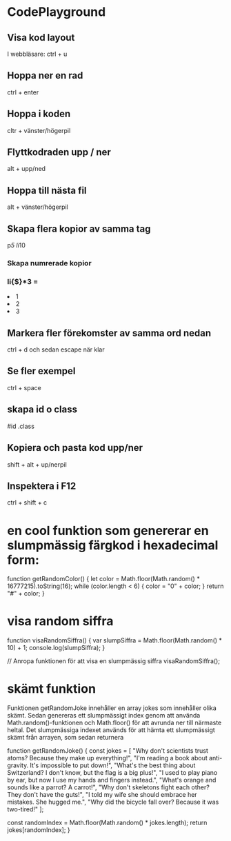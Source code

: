 # CodePlayground

## Visa kod layout

I webbläsare: ctrl + u

## Hoppa ner en rad

ctrl + enter

## Hoppa i koden

cltr + vänster/högerpil

## Flyttkodraden upp / ner

alt + upp/ned

## Hoppa till nästa fil

alt + vänster/högerpil

## Skapa flera kopior av samma tag

p*5 li*10

### Skapa numrerade kopior

### li{$}\*3 =

<li>1</li>
<li>2</li>
<li>3</li>

## Markera fler förekomster av samma ord nedan

ctrl + d och sedan escape när klar

## Se fler exempel

ctrl + space

## skapa id o class

#id .class

## Kopiera och pasta kod upp/ner

shift + alt + up/nerpil

## Inspektera i F12

ctrl + shift + c

# en cool funktion som genererar en slumpmässig färgkod i hexadecimal form:

function getRandomColor() {
let color = Math.floor(Math.random() \* 16777215).toString(16);
while (color.length < 6) {
color = "0" + color;
}
return "#" + color;
}

# visa random siffra

function visaRandomSiffra() {
var slumpSiffra = Math.floor(Math.random() \* 10) + 1;
console.log(slumpSiffra);
}

// Anropa funktionen för att visa en slumpmässig siffra
visaRandomSiffra();

# skämt funktion

Funktionen getRandomJoke innehåller en array jokes som innehåller olika skämt. Sedan genereras ett slumpmässigt index genom att använda Math.random()-funktionen och Math.floor() för att avrunda ner till närmaste heltal. Det slumpmässiga indexet används för att hämta ett slumpmässigt skämt från arrayen, som sedan returnera

function getRandomJoke() {
const jokes = [
"Why don't scientists trust atoms? Because they make up everything!",
"I'm reading a book about anti-gravity. It's impossible to put down!",
"What's the best thing about Switzerland? I don't know, but the flag is a big plus!",
"I used to play piano by ear, but now I use my hands and fingers instead.",
"What's orange and sounds like a parrot? A carrot!",
"Why don't skeletons fight each other? They don't have the guts!",
"I told my wife she should embrace her mistakes. She hugged me.",
"Why did the bicycle fall over? Because it was two-tired!"
];

const randomIndex = Math.floor(Math.random() \* jokes.length);
return jokes[randomIndex];
}
